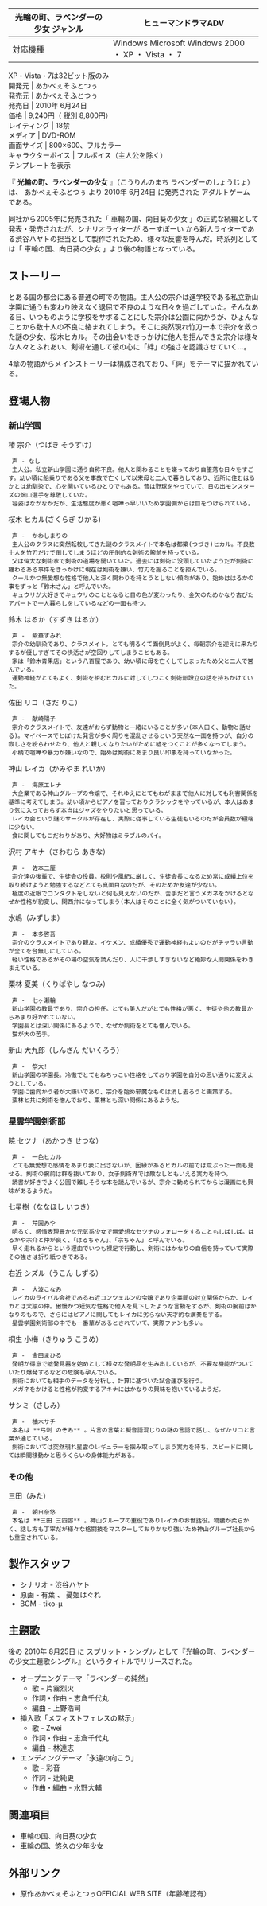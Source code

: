 光輪の町、ラベンダーの少女  ジャンル  |  ヒューマンドラマADV   
---|---  
対応機種  |  Windows  Microsoft Windows 2000  ・  XP  ・  Vista  ・  7    
XP・Vista・7は32ビット版のみ  
開発元  |  あかべぇそふとつぅ   
発売元  |  あかべぇそふとつぅ   
発売日  |  2010年  6月24日   
価格  |  9,240円（  税別  8,800円）   
レイティング  |  18禁   
メディア  |  DVD-ROM   
画面サイズ  |  800×600、フルカラー   
キャラクターボイス  |  フルボイス（主人公を除く）   
テンプレートを表示  
  
『 **光輪の町、ラベンダーの少女** 』（こうりんのまち ラベンダーのしょうじょ）は、  あかべぇそふとつぅ  より  2010年  6月24日
に発売された  アダルトゲーム  である。

同社から2005年に発売された「  車輪の国、向日葵の少女  」の正式な続編として発表・発売されたが、シナリオライターが  るーすぼーい
から新人ライターである渋谷ハヤトの担当として製作されたため、様々な反響を呼んだ。時系列としては「  車輪の国、向日葵の少女  」より後の物語となっている。

##  ストーリー



とある国の都会にある普通の町での物語。主人公の宗介は進学校である私立新山学園に通うも変わり映えなく退屈で不良のような日々を過ごしていた。そんなある日、いつものように学校をサボることにした宗介は公園に向かうが、ひょんなことから数十人の不良に絡まれてしまう。そこに突然現れ竹刀一本で宗介を救った謎の少女、桜木ヒカル。その出会いをきっかけに他人を拒んできた宗介は様々な人々とふれあい、剣術を通して彼の心に「絆」の強さを認識させていく…。

4章の物語からメインストーリーは構成されており、「絆」をテーマに描かれている。

##  登場人物



###  新山学園



椿 宗介（つばき そうすけ）

     声 - なし 
     主人公。私立新山学園に通う自称不良。他人と関わることを嫌っており自堕落な日々をすごす。幼い頃に船乗りである父を事故で亡くして以来母と二人で暮らしており、近所に住むはるかとは幼馴染で、心を開いているひとりでもある。昔は野球をやっていて、日の出モンスターズの畑山選手を尊敬していた。 
     容姿はなかなかだが、生活態度が悪く喧嘩っ早いいため学園側からは目をつけられている。 
桜木 ヒカル(さくらぎ ひかる)

     声 -  かわしまりの 
     主人公のクラスに突然転校してきた謎のクラスメイトで本名は都築(つづき)ヒカル。不良数十人を竹刀だけで倒してしまうほどの圧倒的な剣術の腕前を持っている。 
     父は偉大な剣術家で剣術の道場を開いていた。過去には剣術に没頭していたようだが剣術に纏わるある事件をきっかけに現在は剣術を嫌い、竹刀を握ることを拒んでいる。 
     クールかつ無愛想な性格で他人と深く関わりを持とうとしない傾向があり、始めははるかの事をずっと「鈴木さん」と呼んでいた。 
     キュウリが大好きでキュウリのこととなると目の色が変わったり、金欠のためかなり古びたアパートで一人暮らしをしているなどの一面も持つ。 
鈴木 はるか（すずき はるか）

     声 -  紫華すみれ 
     宗介の幼馴染であり、クラスメイト。とても明るくて面倒見がよく、毎朝宗介を迎えに来たりするが優しすぎてその快活さが空回りしてしまうこともある。 
     家は「鈴木青果店」という八百屋であり、幼い頃に母を亡くしてしまったため父と二人で営んでいる。 
     運動神経がとてもよく、剣術を拒むヒカルに対してしつこく剣術部設立の話を持ちかけていた。 
佐田 リコ（さだ りこ）

     声 -  献崎陽子 
     宗介のクラスメイトで、友達がおらず動物と一緒にいることが多い(本人曰く、動物と話せる)。マイペースでとぼけた発言が多く周りを混乱させるという天然な一面を持つが、自分の寂しさを紛らわせたり、他人と親しくなりたいがために嘘をつくことが多くなってしまう。 
     小柄で喧嘩や暴力が嫌いなので、始めは剣術にあまり良い印象を持っていなかった。 
神山 レイカ（かみやま れいか）

     声 -  海原エレナ 
     大企業である神山グループの令嬢で、それゆえにとてもわがままで他人に対しても利害関係を基準に考えてしまう。幼い頃からピアノを習っておりクラシックをやっているが、本人はあまり気に入っておらず本当はジャズをやりたいと思っている。 
     レイカ会という謎のサークルが存在し、実際に従事している生徒もいるのだが会員数が極端に少ない。 
     食に関してもこだわりがあり、大好物はミラブルのパイ。 
沢村 アキナ（さわむら あきな）

     声 -  佐本二厘 
     宗介達の後輩で、生徒会の役員。校則や風紀に厳しく、生徒会長になるため常に成績上位を取り続けようと勉強するなどとても真面目なのだが、そのためか友達が少ない。 
     極度の近眼でコンタクトをしないと何も見えないのだが、苦手だと言うメガネをかけるとなぜか性格が豹変し、関西弁になってしまう(本人はそのことに全く気がついていない)。 
水嶋（みずしま）

     声 -  本多啓吾 
     宗介のクラスメイトであり親友。イケメン、成績優秀で運動神経もよいのだがチャラい言動が全てを台無しにしている。 
     軽い性格であるがその場の空気を読んだり、人に干渉しすぎないなど絶妙な人間関係をわきまえている。 
栗林 夏美（くりばやし なつみ）

     声 -  七ヶ瀬輪 
     新山学園の教員であり、宗介の担任。とても美人だがとても性格が悪く、生徒や他の教員からあまり好かれていない。 
     学園長とは深い関係にあるようで、なぜか剣術をとても憎んでいる。 
     猫が大の苦手。 
新山 大九郎（しんざん だいくろう）

     声 -  祭大! 
     新山学園の学園長。冷徹でとてもねちっこい性格をしており学園を自分の思い通りに変えようとしている。 
     学園に歯向かう者が大嫌いであり、宗介を始め邪魔なものは消し去ろうと画策する。 
     栗林と共に剣術を憎んでおり、栗林とも深い関係にあるようだ。 

###  星雲学園剣術部



暁 セツナ（あかつき せつな）

     声 -  一色ヒカル 
     とても無愛想で感情をあまり表に出さないが、因縁があるヒカルの前では荒ぶった一面も見せる。剣術の腕前は群を抜いており、女子剣術界では敵なしともいえる実力を持つ。 
     読書が好きでよく公園で難しそうな本を読んでいるが、宗介に勧められてからは漫画にも興味があるようだ。 
七星樹（ななほし いつき）

     声 -  芹園みや 
     明るく、感情表現豊かな元気系少女で無愛想なセツナのフォローをすることもしばしば。はるかや宗介と仲が良く、「はるちゃん」、「宗ちゃん」と呼んでいる。 
     早く走れるからという理由でいつも裸足で行動し、剣術にはかなりの自信を持っていて実際その強さは折り紙つきである。 
右近 シズル（うこん しずる）

     声 -  大波こなみ 
     レイカのライバル会社である右近コンツェルンの令嬢であり企業間の対立関係からか、レイカとは犬猿の仲。傲慢かつ短気な性格で他人を見下したような言動をするが、剣術の腕前はかなりのもので、さらにはピアノに関してもレイカに劣らない天才的な演奏をする。 
     星雲学園剣術部の中でも一番華があるとされていて、実際ファンも多い。 
桐生 小梅（きりゅう こうめ）

     声 -  金田まひる 
     発明が得意で嘘発見器を始めとして様々な発明品を生み出しているが、不要な機能がついていたり爆発するなどの危険も孕んでいる。 
     剣術においても相手のデータを分析し、計算に基づいた試合運びを行う。 
     メガネをかけると性格が豹変するアキナにはかなりの興味を抱いているようだ。 
サシミ（さしみ）

     声 -  柚木サチ 
     本名は **弓刺 のぞみ** 。片言の言葉と擬音語混じりの謎の言語で話し、なぜかリコと言葉が通じている。 
     剣術においては突然現れ星雲のレギュラーを掴み取ってしまう実力を持ち、スピードに関しては瞬間移動かと思うくらいの身体能力がある。 

###  その他



三田（みた）

     声 -  朝日奈悠 
     本名は **三田 三四郎** 。神山グループの重役でありレイカのお世話役。物腰が柔らかく、話し方も丁寧だが様々な格闘技をマスターしておりかなり強いため神山グループ社長からも重宝されている。 

##  製作スタッフ



  * シナリオ -  渋谷ハヤト 
  * 原画 -  有葉  、  憂姫はぐれ 
  * BGM -  tiko-μ 

##  主題歌



後の  2010年  8月25日  に  スプリット・シングル  として『光輪の町、ラベンダーの少女主題歌シングル』というタイトルでリリースされた。

  * オープニングテーマ「ラベンダーの純然」 
    * 歌 -  片霧烈火 
    * 作詞・作曲 -  志倉千代丸 
    * 編曲 -  上野浩司 
  * 挿入歌「メフィストフェレスの黙示」 
    * 歌 -  Zwei 
    * 作詞・作曲 -  志倉千代丸 
    * 編曲 -  林達志 
  * エンディングテーマ「永遠の向こう」 
    * 歌 -  彩音 
    * 作詞 -  辻純更 
    * 作曲・編曲 -  水野大輔 

##  関連項目



  * 車輪の国、向日葵の少女 
  * 車輪の国、悠久の少年少女 

##  外部リンク



  * 原作あかべぇそふとつぅOFFICIAL WEB SITE（年齢確認有） 

